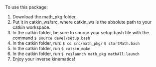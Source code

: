 To use this package:
1) Download the math_pkg folder.
2) Put it in catkin_ws/src, where catkin_ws is the absolute path to your catkin workspace.
3) In the catkin folder, be sure to source your setup.bash file with the command
```$ source devel/setup.bash```
4) In the catkin folder, run:
```$ cd src/math_pkg/```
```$ startMath.bash```
5) In the catkin folder, run
```$ catkin_make```
6) In the catkin folder, run
```$ roslaunch math_pkg mathAll.launch```
7) Enjoy your inverse kinematics!